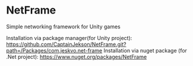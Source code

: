 # NetFrame
Simple networking framework for Unity games


Installation via package manager(for Unity project): 
https://github.com/CaptainJekson/NetFrame.git?path=/Packages/com.jeskvo.net-frame
Installation via nuget package (for .Net project):
https://www.nuget.org/packages/NetFrame
